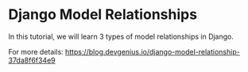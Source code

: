 # Django Model Relationships

In this tutorial, we will learn 3 types of model relationships in Django. 

For more details:
https://blog.devgenius.io/django-model-relationship-37da8f6f34e9

